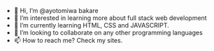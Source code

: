 - 👋 Hi, I’m @ayotomiwa bakare
- 👀 I’m interested in learning more about full stack web development
- 🌱 I’m currently learning HTML, CSS and JAVASCRIPT.
- 💞️ I’m looking to collaborate on any other programming languages 
- 📫 How to reach me? Check my sites.

<!---
ayotomiw/ayotomiw is a ✨ special ✨ repository because its `README.md` (this file) appears on your GitHub profile.
You can click the Preview link to take a look at your changes.
--->
